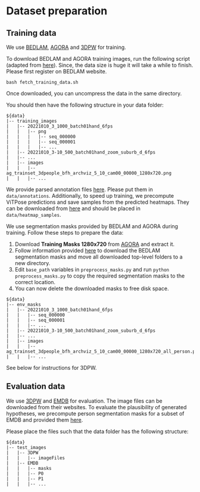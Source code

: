 # Dataset preparation

## Training data
We use [BEDLAM](https://bedlam.is.tue.mpg.de), [AGORA](https://agora.is.tue.mpg.de) and [3DPW](https://virtualhumans.mpi-inf.mpg.de/3DPW/) for training.

To download BEDLAM and AGORA training images, run the following script (adapted from [here](https://github.com/pixelite1201/BEDLAM/blob/master/fetch_training_data.sh)). Since, the data size is huge it will take a while to finish. Please first register on BEDLAM website.
```
bash fetch_training_data.sh
```
Once downloaded, you can uncompress the data in the same directory.

You should then have the following structure in your data folder:
```  
${data}  
|-- training_images
|   |-- 20221010_3_1000_batch01hand_6fps
|   |   |-- png
|   |   |   |-- seq_000000
|   |   |   |-- seq_000001
|   |   |   |-- ...
|   |-- 20221010_3-10_500_batch01hand_zoom_suburb_d_6fps
|   |-- ...
|   |-- images
|   |   |-- ag_trainset_3dpeople_bfh_archviz_5_10_cam00_00000_1280x720.png
|   |   |-- ...
```  

We provide parsed annotation files [here](https://cloud.tnt.uni-hannover.de/index.php/apps/files/files/9595601?dir=/WACV%202025/data/annotations). Please put them in `data/annotations`.
Additionally, to speed up training, we precompute ViTPose predictions and save samples from the predicted heatmaps. They can be downloaded from [here](https://cloud.tnt.uni-hannover.de/index.php/apps/files/files/9595222?dir=/WACV%202025/data) and should be placed in `data/heatmap_samples`.

We use segmentation masks provided by BEDLAM and AGORA during training. Follow these steps to prepare the data:
1. Download <strong>Training Masks 1280x720</strong> from [AGORA](https://agora.is.tue.mpg.de/download.php) and extract it.
2. Follow information provided [here](https://bedlam.is.tue.mpg.de/download.php) to download the BEDLAM segmentation masks and move all downloaded top-level folders to a new directory.
3. Edit `base_path` variables in `preprocess_masks.py` and run `python preprocess_masks.py` to copy the required segmentation masks to the correct location.
4. You can now delete the downloaded masks to free disk space.

```  
${data}  
|-- env_masks
|   |-- 20221010_3_1000_batch01hand_6fps
|   |   |-- seq_000000
|   |   |-- seq_000001
|   |   |-- ...
|   |-- 20221010_3-10_500_batch01hand_zoom_suburb_d_6fps
|   |-- ...
|   |-- images
|   |   |-- ag_trainset_3dpeople_bfh_archviz_5_10_cam00_00000_1280x720_all_person.png
|   |   |-- ...
```  
See below for instructions for 3DPW.

## Evaluation data
We use [3DPW](https://virtualhumans.mpi-inf.mpg.de/3DPW/) and [EMDB](https://eth-ait.github.io/emdb/) for evaluation. The image files can be downloaded from their websites.
To evaluate the plausibility of generated hypotheses, we precompute person segmentation masks for a subset of EMDB and provided them [here](https://cloud.tnt.uni-hannover.de/index.php/apps/files/files/9595222?dir=/WACV%202025/data). 

Please place the files such that the data folder has the following structure:
```  
${data}  
|-- test_images
|   |-- 3DPW
|   |   |-- imageFiles
|   |-- EMDB
|   |   |-- masks
|   |   |-- P0
|   |   |-- P1
|   |   |-- ...
```  
